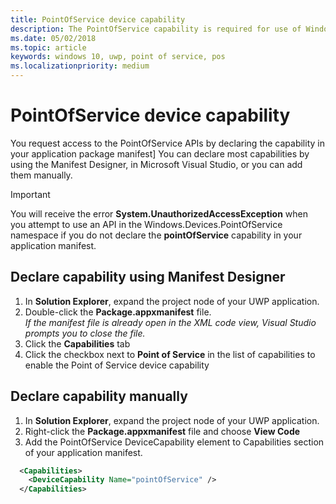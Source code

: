 ```yaml
---
title: PointOfService device capability
description: The PointOfService capability is required for use of Windows.Devices.PointOfService namespace
ms.date: 05/02/2018
ms.topic: article
keywords: windows 10, uwp, point of service, pos
ms.localizationpriority: medium
---
```

# PointOfService device capability
You request access to the PointOfService APIs by declaring the capability in your application package manifest]  You can declare most capabilities by using the Manifest Designer, in Microsoft Visual Studio, or you can add them manually.  

> [!Important]
> You will receive the error **System.UnauthorizedAccessException** when you attempt to use an API in the Windows.Devices.PointOfService namespace if you do not declare the **pointOfService** capability in your application manifest. 

## Declare capability using Manifest Designer

1. In **Solution Explorer**, expand the project node of your UWP application.
2. Double-click the **Package.appxmanifest** file.  
*If the manifest file is already open in the XML code view, Visual Studio prompts you to close the file.*
3. Click the **Capabilities** tab
4. Click the checkbox next to **Point of Service** in the list of capabilities to enable the Point of Service device capability


## Declare capability manually

1. In **Solution Explorer**, expand the project node of your UWP application.
2. Right-click the **Package.appxmanifest** file and choose **View Code**
3. Add the PointOfService DeviceCapability element to Capabilities section of your application manifest.  

```xml
  <Capabilities>
    <DeviceCapability Name="pointOfService" />
  </Capabilities>
   ```
